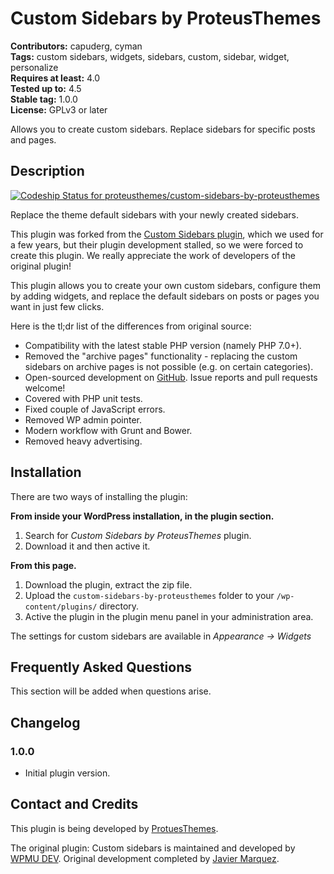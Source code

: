 # Custom Sidebars by ProteusThemes #
**Contributors:** capuderg, cyman  
**Tags:** custom sidebars, widgets, sidebars, custom, sidebar, widget, personalize  
**Requires at least:** 4.0  
**Tested up to:** 4.5  
**Stable tag:** 1.0.0  
**License:** GPLv3 or later  

Allows you to create custom sidebars. Replace sidebars for specific posts and pages.

## Description ##

[ ![Codeship Status for proteusthemes/custom-sidebars-by-proteusthemes](https://codeship.com/projects/11a1d140-3216-0134-6546-4aa210a44804/status?branch=master)](https://codeship.com/projects/164619)

Replace the theme default sidebars with your newly created sidebars.

This plugin was forked from the [Custom Sidebars plugin](https://wordpress.org/plugins/custom-sidebars/), which we used for a few years, but their plugin development stalled, so we were forced to create this plugin. We really appreciate the work of developers of the original plugin!

This plugin allows you to create your own custom sidebars, configure them by adding widgets, and replace the default sidebars on posts or pages you want in just few clicks.

Here is the tl;dr list of the differences from original source:

* Compatibility with the latest stable PHP version (namely PHP 7.0+).
* Removed the "archive pages" functionality - replacing the custom sidebars on archive pages is not possible (e.g. on certain categories).
* Open-sourced development on [GitHub](https://github.com/proteusthemes/custom-sidebars-by-proteusthemes). Issue reports and pull requests welcome!
* Covered with PHP unit tests.
* Fixed couple of JavaScript errors.
* Removed WP admin pointer.
* Modern workflow with Grunt and Bower.
* Removed heavy advertising.

## Installation ##

There are two ways of installing the plugin:

**From inside your WordPress installation, in the plugin section.**

1. Search for *Custom Sidebars by ProteusThemes* plugin.
2. Download it and then active it.

**From this page.**

1. Download the plugin, extract the zip file.
2. Upload the `custom-sidebars-by-proteusthemes` folder to your `/wp-content/plugins/` directory.
3. Active the plugin in the plugin menu panel in your administration area.

The settings for custom sidebars are available in *Appearance -> Widgets*

## Frequently Asked Questions ##

This section will be added when questions arise.

## Changelog ##

### 1.0.0 ###

* Initial plugin version.

## Contact and Credits ##

This plugin is being developed by [ProtuesThemes](https://www.proteusthemes.com/).

The original plugin: Custom sidebars is maintained and developed by [WPMU DEV](http://premium.wpmudev.org). Original development completed by [Javier Marquez](http://marquex.es/).
